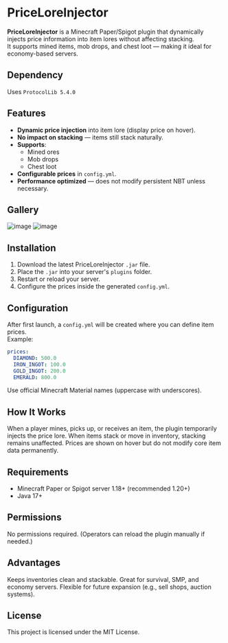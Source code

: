 # PriceLoreInjector

**PriceLoreInjector** is a Minecraft Paper/Spigot plugin that dynamically injects price information into item lores without affecting stacking.  
It supports mined items, mob drops, and chest loot — making it ideal for economy-based servers.

## Dependency
Uses `ProtocolLib 5.4.0`

## Features
- **Dynamic price injection** into item lore (display price on hover).
- **No impact on stacking** — items still stack naturally.
- **Supports**:
  - Mined ores
  - Mob drops
  - Chest loot
- **Configurable prices** in `config.yml`.
- **Performance optimized** — does not modify persistent NBT unless necessary.

## Gallery
![image](https://github.com/user-attachments/assets/d6ef5de6-98da-4dbf-972b-4d6f7057a41f)
![image](https://github.com/user-attachments/assets/9a69117c-cb2a-4fb5-9e66-a1f974ca6e12)


## Installation
1. Download the latest PriceLoreInjector `.jar` file.
2. Place the `.jar` into your server's `plugins` folder.
3. Restart or reload your server.
4. Configure the prices inside the generated `config.yml`.

## Configuration
After first launch, a `config.yml` will be created where you can define item prices.  
Example:

```yaml
prices:
  DIAMOND: 500.0
  IRON_INGOT: 100.0
  GOLD_INGOT: 200.0
  EMERALD: 800.0
```
Use official Minecraft Material names (uppercase with underscores).

## How It Works
When a player mines, picks up, or receives an item, the plugin temporarily injects the price lore.
When items stack or move in inventory, stacking remains unaffected.
Prices are shown on hover but do not modify core item data permanently.

## Requirements
  - Minecraft Paper or Spigot server 1.18+ (recommended 1.20+)
  - Java 17+

## Permissions
No permissions required.
(Operators can reload the plugin manually if needed.)

## Advantages
Keeps inventories clean and stackable.
Great for survival, SMP, and economy servers.
Flexible for future expansion (e.g., sell shops, auction systems).

## License
This project is licensed under the MIT License.
